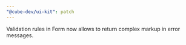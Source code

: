 ```yaml
---
"@cube-dev/ui-kit": patch
---
```


Validation rules in Form now allows to return complex markup in error messages.
